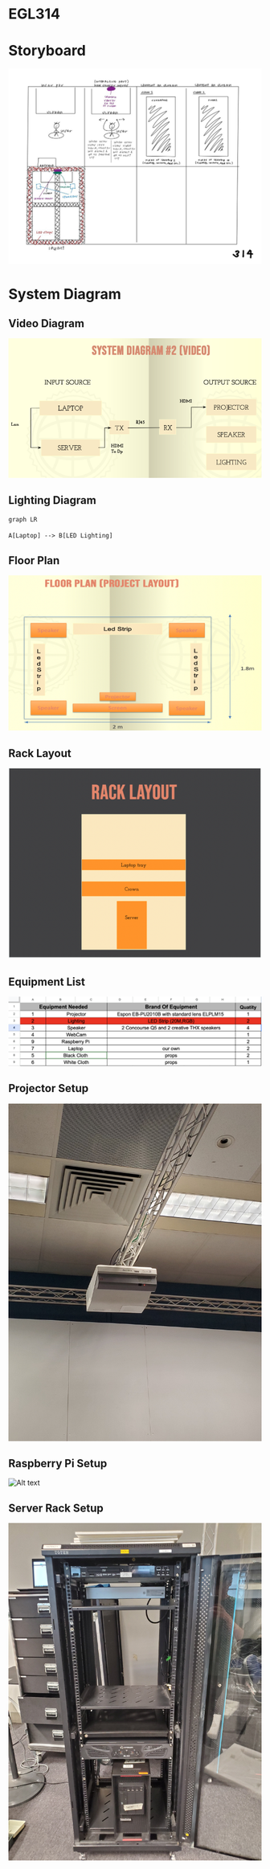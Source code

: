 # EGL314
# Storyboard
![Alt text](images/storyboard.jpeg)
# System Diagram
## Video Diagram
![Alt text](images/Video%20Diagram.png)
## Lighting Diagram
```mermaid
graph LR 

A[Laptop] --> B[LED Lighting]
```

## Floor Plan
![Alt text](images/Floor%20Plan.png)

## Rack Layout
![Alt text](images/Rack%20layout.png)

## Equipment List
![Alt text](images/Updated%20eq%20list.png)

## Projector Setup
![Alt text](images/Projector.jpg)

## Raspberry Pi Setup
![Alt text](images/raspberry%20pi.jpg)

## Server Rack Setup
![Alt text](images/rack%20layout.jpg)